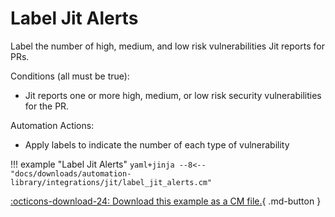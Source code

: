 # Label Jit Alerts
Label the number of high, medium, and low risk vulnerabilities Jit reports for PRs.


Conditions (all must be true):

* Jit reports one or more high, medium, or low risk security vulnerabilities for the PR.

Automation Actions:

* Apply labels to indicate the number of each type of vulnerability

!!! example "Label Jit Alerts"
    ```yaml+jinja
    --8<-- "docs/downloads/automation-library/integrations/jit/label_jit_alerts.cm"
    ```
    <div class="result" markdown>
      <span>
      [:octicons-download-24: Download this example as a CM file.](/downloads/automation-library/integrations/jit/label_jit_alerts.cm){ .md-button }
      </span>
    </div>



